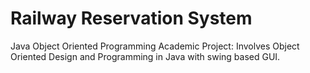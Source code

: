 # Railway Reservation System
Java Object Oriented Programming Academic Project: Involves Object Oriented Design and Programming in Java with swing based GUI.
